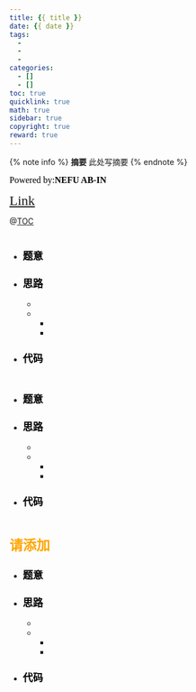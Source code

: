 ```yaml
---
title: {{ title }}
date: {{ date }}
tags:
  - 
  - 
  - 
categories:
  - []
  - []
toc: true
quicklink: true
math: true
sidebar: true
copyright: true
reward: true
---
```


{% note info %}
**摘要**
此处写摘要
{% endnote %}
<!-- more -->

<font color=#000000	size=3 face=楷体>Powered by:**NEFU AB-IN**</font>

<font color=#FFA500 size=5 face=楷体>[Link]()</font>

@[TOC](文章目录)

# <font color=#6495ED size=6 ></font>

## <font color=#FFA500 size=5></font>

* ### <font color=#000000 size=4 face=粗体>题意</font>

  

* ### <font color=#000000 size=4 face=粗体>思路</font>

  

  * 
  * * 
    * 

* ### <font color=#000000 size=4 face=粗体>代码</font>

  ```cpp
  
  ```

  

## <font color=#FFA500 size=5></font>

* ### <font color=#000000 size=4 face=粗体>题意</font>

  

* ### <font color=#000000 size=4 face=粗体>思路</font>

  

  * 
  * * 
    * 

* ### <font color=#000000 size=4 face=粗体>代码</font>

  ```cpp
  
  ```

  



## <font color=#FFA500 size=5>请添加</font>

* ### <font color=#000000 size=4 face=粗体>题意</font>

  

* ### <font color=#000000 size=4 face=粗体>思路</font>

  

  * 
  * * 
    * 

* ### <font color=#000000 size=4 face=粗体>代码</font>

  ```cpp
  
  ```

  

